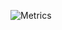 ![Metrics](https://metrics.lecoq.io/Slinet6056?template=classic&gists=1&pagespeed=1&wakatime=1&achievements=1&base.indepth=false&achievements.threshold=C&achievements.secrets=true&achievements.display=detailed&achievements.limit=0&pagespeed.url=https%3A%2F%2Fslinet.cn&pagespeed.detailed=true&pagespeed.screenshot=false&wakatime.days=180&wakatime.sections=time%2C%20projects%2C%20projects-graphs%2C%20languages%2C%20languages-graphs%2C%20editors%2C%20os&wakatime.limit=5&wakatime.url=https%3A%2F%2Fwakatime.com&wakatime.user=Slinet6056&wakatime.languages.other=true&config.timezone=Asia%2FShanghai)
